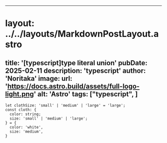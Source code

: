 
---
# layout: ../../layouts/MarkdownPostLayout.astro
title: '[typescript]type literal union'
pubDate: 2025-02-11
description: 'typescript'
author: 'Noritaka'
image:
    url: 'https://docs.astro.build/assets/full-logo-light.png'
    alt: 'Astro'
tags: ["typescript", ]
---



```
let clothSize: 'small' | 'medium' | 'large' = 'large';
const cloth: {
  color: string;
  size: 'small' | 'medium' | 'large';
} = {
  color: 'white',
  size: 'medium',
}


```
